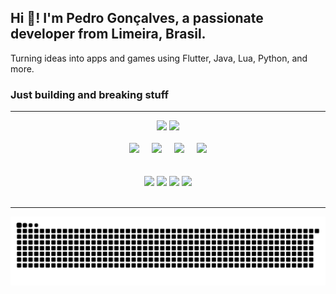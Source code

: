 <h2 align="left">Hi 👋! I'm Pedro Gonçalves, a passionate developer from Limeira, Brasil.</h2>
<p align="left">Turning ideas into apps and games using Flutter, Java, Lua, Python, and more.</p>

<h3>Just building and breaking stuff</h3>
<hr>

<div align="center">
  <img src="https://github-readme-stats.vercel.app/api?username=pedrokGs&show_icons=true&theme=dracula&count_private=true" height="150" />
  <img src="https://github-readme-stats.vercel.app/api/top-langs?username=pedrokGs&layout=compact&theme=dracula&langs_count=5" height="150" />
</div>

<br>

<div align="center">
  <img src="https://cdn.jsdelivr.net/gh/devicons/devicon/icons/flutter/flutter-original.svg" height="30" />
  <img width="12" />
  <img src="https://cdn.jsdelivr.net/gh/devicons/devicon/icons/lua/lua-original.svg" height="30" />
  <img width="12" />
  <img src="https://cdn.jsdelivr.net/gh/devicons/devicon/icons/java/java-original.svg" height="30" />
  <img width="12" />
  <img src="https://cdn.jsdelivr.net/gh/devicons/devicon/icons/python/python-original.svg" height="30" />
</div>

<br>

<!--
## 🚀 Projetos em Destaque

| Projeto           | Descrição                    | Tecnologias           | Link                                   |
|-------------------|------------------------------|----------------------|----------------------------------------|
| 🎮 Game Demo       | Jogo simples em Flutter       | Flutter, Dart        | [GitHub](https://github.com/pedrokGs/game-demo)  |
| 🌐 Portfolio Web  | Meu website pessoal           | HTML, CSS, JS        | [Demo](https://pedrokgs.github.io)   |
-->
<br>

<div align="center">
  <img src="https://img.shields.io/static/v1?message=YouTube&logo=youtube&color=FF0000&style=for-the-badge" height="35" />
  <img src="https://img.shields.io/static/v1?message=Instagram&logo=instagram&color=E4405F&style=for-the-badge" height="35" />
  <img src="https://img.shields.io/static/v1?message=LinkedIn&logo=linkedin&color=0077B5&style=for-the-badge" height="35" />
  <img src="https://img.shields.io/static/v1?message=Discord&logo=discord&color=7289DA&style=for-the-badge" height="35" />
</div>

<br>

---

<p align="center">
  <img src="https://raw.githubusercontent.com/pedroKgs/pedroKgs/output/snake.svg" alt="Snake animation" />
</p>
